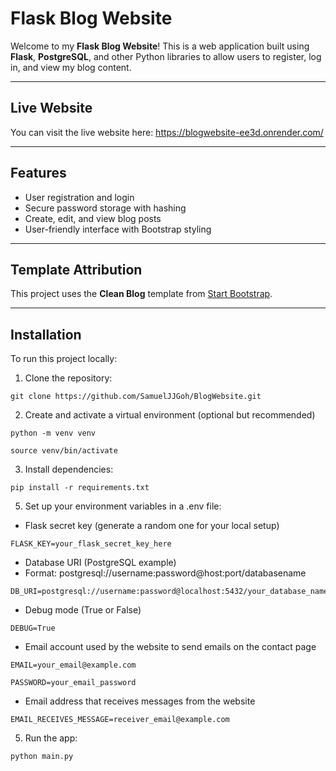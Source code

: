 # Flask Blog Website

Welcome to my **Flask Blog Website**! This is a web application built using **Flask**, **PostgreSQL**, and other Python libraries to allow users to register, log in, and view my blog content.

---

## Live Website

You can visit the live website here: https://blogwebsite-ee3d.onrender.com/

---

## Features

- User registration and login
- Secure password storage with hashing
- Create, edit, and view blog posts
- User-friendly interface with Bootstrap styling

---

## Template Attribution

This project uses the **Clean Blog** template from [Start Bootstrap](https://startbootstrap.com/theme/clean-blog).

---

## Installation

To run this project locally:

1. Clone the repository:
```
git clone https://github.com/SamuelJJGoh/BlogWebsite.git
```

2. Create and activate a virtual environment (optional but recommended)
```
python -m venv venv
```
```
source venv/bin/activate
```

3. Install dependencies:
```
pip install -r requirements.txt
```

5. Set up your environment variables in a .env file:
- Flask secret key (generate a random one for your local setup)
```
FLASK_KEY=your_flask_secret_key_here
```

- Database URI (PostgreSQL example)
- Format: postgresql://username:password@host:port/databasename
```
DB_URI=postgresql://username:password@localhost:5432/your_database_name
```

 - Debug mode (True or False)
```
DEBUG=True
```

- Email account used by the website to send emails on the contact page
```
EMAIL=your_email@example.com
```
```
PASSWORD=your_email_password
```

 - Email address that receives messages from the website
```
EMAIL_RECEIVES_MESSAGE=receiver_email@example.com
```

5. Run the app:
```
python main.py
```
